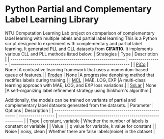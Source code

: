 # Python Partial and Complementary Label Learning Library
NTU Computation Learning Lab project on comparison of complementary label learning with multiple labels and partial label learning
This is a Python script designed to experiment with complementary and partial label learning. It generated PLL and CLL datasets from **CIFAR10**. It implements various CLL and PLL methods listed below:
| Strategies                                                 | Type             | Description                                                  |
| ---------------------------------------------------------- | ---------------- | ------------------------------------------------------------ |
| [PiCo](https://arxiv.org/pdf/1705.07541)                   | None             |A contrastive learning framework that uses a momentum-based queue of features.|
| [Proden](https://arxiv.org/pdf/1705.07541)                 | None             |A progressive denoising method that rectifies labels during training.|
| [MCL](https://arxiv.org/pdf/1705.07541)                    | MAE, LOG, EXP    |A multi-class learning approach with MAE, LOG, and EXP loss variations.|
| [SoLar](https://arxiv.org/pdf/1705.07541)                  | None             |A self-organizing label refinement strategy using Sinkhorn's algorithm.|

Additionally, the models can be trained on variants of partial and complementary label datasets generated from the datasets. 
| Parameter                                                  | Options            | Description                                                  |
| ---------------------------------------------------------- | ------------------ | ------------------------------------------------------------ |
| Type                                                       | constant, variable | Whether the number of labels is constant or variable         |
| Value                                                      |                    | q value for variable, k value for constant                   |
| Noise                                                      | noisy, clean       | Whether there are false labels(noise) in the dataset         |
